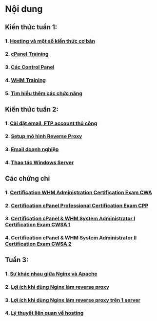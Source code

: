 # Nội dung

## Kiến thức tuần 1:
### 1. [Hosting và một số kiến thức cơ bản](https://github.com/TrungTran0/TrainingVietnix/blob/main/Tu%E1%BA%A7n%201/Hosting%20v%C3%A0%20m%E1%BB%99t%20s%E1%BB%91%20ki%E1%BA%BFn%20th%E1%BB%A9c%20c%C6%A1%20b%E1%BA%A3n.md)
### 2. [cPanel Training](https://github.com/TrungTran0/TrainingVietnix/blob/main/Tu%E1%BA%A7n%201/cPanel_Training.md)
### 3. [Các Control Panel](https://github.com/TrungTran0/TrainingVietnix/blob/main/Tu%E1%BA%A7n%201/Control%20Panel.md)
### 4. [WHM Training](https://github.com/TrungTran0/TrainingVietnix/blob/main/Tu%E1%BA%A7n%201/WHM_training.md)
### 5. [Tìm hiểu thêm các chức năng](https://github.com/TrungTran0/TrainingVietnix/blob/main/Tu%E1%BA%A7n%201/T%C3%ACm%20hi%E1%BB%83u%20th%C3%AAm.md)
## Kiến thức tuần 2:
### 1. [Cài đặt email, FTP account thủ công](https://github.com/TrungTran0/TrainingVietnix/blob/main/Tu%E1%BA%A7n%202/C%C3%A0i%20%C4%91%E1%BA%B7t%20email%2C%20FTP%20account%20th%E1%BB%A7%20c%C3%B4ng.md)
### 2. [Setup mô hình Reverse Proxy](https://github.com/TrungTran0/TrainingVietnix/blob/main/Tu%E1%BA%A7n%202/Setup%20m%C3%B4%20h%C3%ACnh%20Reverse%20Proxy.md)
### 3. [Email doanh nghiệp](https://github.com/TrungTran0/TrainingVietnix/blob/main/Tu%E1%BA%A7n%202/Email%20doanh%20nghi%E1%BB%87p.md)
### 4. [Thao tác Windows Server](https://github.com/TrungTran0/TrainingVietnix/blob/main/Tu%E1%BA%A7n%202/Thao%20t%C3%A1c%20Windows%20Server.md)
## Các chứng chỉ
### 1. [Certification WHM Administration Certification Exam CWA](https://github.com/TrungTran0/TrainingVietnix/blob/main/Tu%E1%BA%A7n%201/Cert/certification-WHM-Administration-Certification-Exam-CWA-trungnormie.pdf)
### 2. [Certification cPanel Professional Certification Exam CPP](https://github.com/TrungTran0/TrainingVietnix/blob/main/Tu%E1%BA%A7n%201/Cert/certification-cPanel-Professional-Certification-Exam-CPP-trungnormie.pdf)
### 3. [Certification cPanel & WHM System Administrator I Certification Exam CWSA 1](https://github.com/TrungTran0/TrainingVietnix/blob/main/Tu%E1%BA%A7n%201/Cert/certification-cPanel-%26-WHM-System-Administrator-I-Certification-Exam-CWSA-1-trungnormie.pdf)
### 4. [Certification cPanel & WHM System Administrator II Certification Exam CWSA 2](https://github.com/TrungTran0/TrainingVietnix/blob/main/Tu%E1%BA%A7n%201/Cert/certification-cPanel-%26-WHM-System-Administrator-II-Certification-Exam-CWSA-2-trungnormie.pdf)

## Tuần 3:
### 1. [Sự khác nhau giữa Nginx và Apache](https://github.com/TrungTran0/TrainingVietnix/blob/main/Tu%E1%BA%A7n%203/S%E1%BB%B1%20kh%C3%A1c%20nhau%20gi%E1%BB%AFa%20Nginx%20v%C3%A0%20Apache.md)
### 2. [Lợi ích khi dùng Nginx làm reverse proxy](https://github.com/TrungTran0/TrainingVietnix/blob/main/Tu%E1%BA%A7n%203/L%E1%BB%A3i%20%C3%ADch%20khi%20d%C3%B9ng%20Nginx%20l%C3%A0m%20reverse%20proxy.md)
### 3. [Lợi ích khi dùng Nginx làm reverse proxy trên 1 server](https://github.com/TrungTran0/TrainingVietnix/blob/main/Tu%E1%BA%A7n%203/L%E1%BB%A3i%20%C3%ADch%20khi%20d%C3%B9ng%20Nginx%20l%C3%A0m%20reverse%20proxy%20tr%C3%AAn%201%20server.md)
### 4. [Lý thuyết liên quan về hosting](https://github.com/TrungTran0/TrainingVietnix/blob/main/Tu%E1%BA%A7n%203/L%C3%BD%20thuy%E1%BA%BFt%20li%C3%AAn%20quan%20v%E1%BB%81%20hosting.md)
